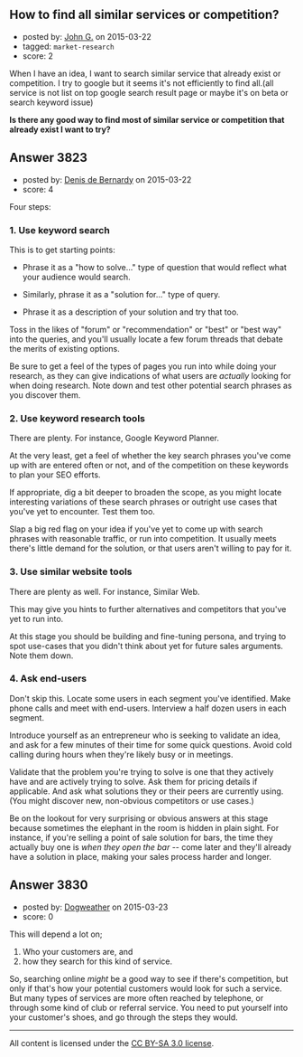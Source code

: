 ## How to find all similar services or competition?

- posted by: [John G.](https://stackexchange.com/users/4594105/john-g) on 2015-03-22
- tagged: `market-research`
- score: 2

<p>When I have an idea, I want to search similar service that already exist or competition. I try to google but it seems it's not efficiently to find all.(all service is not list on top google search result page or maybe it's on beta or search keyword issue)</p>

<p><strong>Is there any good way to find most of similar service or competition that already exist I want to try?</strong></p>



## Answer 3823

- posted by: [Denis de Bernardy](https://stackexchange.com/users/182468/denis-de-bernardy) on 2015-03-22
- score: 4

<p>Four steps:</p>

<h3>1. Use keyword search</h3>

<p>This is to get starting points:</p>

<ul>
<li><p>Phrase it as a "how to solve..." type of question that would reflect what your audience would search.</p></li>
<li><p>Similarly, phrase it as a "solution for..." type of query.</p></li>
<li><p>Phrase it as a description of your solution and try that too.</p></li>
</ul>

<p>Toss in the likes of "forum" or "recommendation" or "best" or "best way" into the queries, and you'll usually locate a few forum threads that debate the merits of existing options.</p>

<p>Be sure to get a feel of the types of pages you run into while doing your research, as they can give indications of what users are <em>actually</em> looking for when doing research. Note down and test other potential search phrases as you discover them.</p>

<h3>2. Use keyword research tools</h3>

<p>There are plenty. For instance, Google Keyword Planner.</p>

<p>At the very least, get a feel of whether the key search phrases you've come up with are entered often or not, and of the competition on these keywords to plan your SEO efforts.</p>

<p>If appropriate, dig a bit deeper to broaden the scope, as you might locate interesting variations of these search phrases or outright use cases that you've yet to encounter. Test them too.</p>

<p>Slap a big red flag on your idea if you've yet to come up with search phrases with reasonable traffic, or run into competition. It usually meets there's little demand for the solution, or that users aren't willing to pay for it.</p>

<h3>3. Use similar website tools</h3>

<p>There are plenty as well. For instance, Similar Web.</p>

<p>This may give you hints to further alternatives and competitors that you've yet to run into.</p>

<p>At this stage you should be building and fine-tuning persona, and trying to spot use-cases that you didn't think about yet for future sales arguments. Note them down.</p>

<h3>4. Ask end-users</h3>

<p>Don't skip this. Locate some users in each segment you've identified. Make phone calls and meet with end-users. Interview a half dozen users in each segment.</p>

<p>Introduce yourself as an entrepreneur who is seeking to validate an idea, and ask for a few minutes of their time for some quick questions. Avoid cold calling during hours when they're likely busy or in meetings.</p>

<p>Validate that the problem you're trying to solve is one that they actively have and are actively trying to solve. Ask them for pricing details if applicable. And ask what solutions they or their peers are currently using. (You might discover new, non-obvious competitors or use cases.)</p>

<p>Be on the lookout for very surprising or obvious answers at this stage because sometimes the elephant in the room is hidden in plain sight. For instance, if you're selling a point of sale solution for bars, the time they actually buy one is <em>when they open the bar</em> -- come later and they'll already have a solution in place, making your sales process harder and longer.</p>



## Answer 3830

- posted by: [Dogweather](https://stackexchange.com/users/37396/dogweather) on 2015-03-23
- score: 0

<p>This will depend a lot on;</p>

<ol>
<li>Who your customers are, and</li>
<li>how they search for this kind of service.</li>
</ol>

<p>So, searching online <em>might</em> be a good way to see if there's competition, but only if that's how your potential customers would look for such a service. But many types of services are more often reached by telephone, or through some kind of club or referral service. You need to put yourself into your customer's shoes, and go through the steps they would.</p>




---

All content is licensed under the [CC BY-SA 3.0 license](https://creativecommons.org/licenses/by-sa/3.0/).
